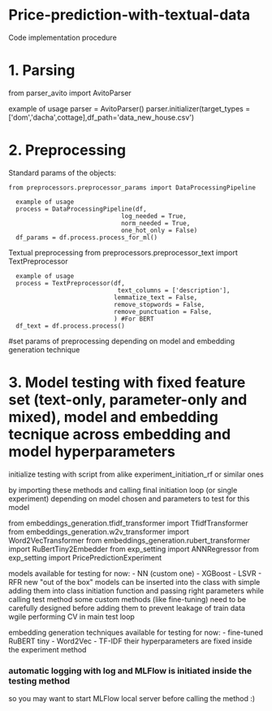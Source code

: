 # Price-prediction-with-textual-data

Code implementation procedure

# 1. Parsing

  from parser_avito import AvitoParser
  
  example of usage
  parser = AvitoParser()
  parser.initializer(target_types = ['dom','dacha',cottage],df_path='data_new_house.csv') 

# 2. Preprocessing
  
  Standard params of the objects:
  
    from preprocessors.preprocessor_params import DataProcessingPipeline
      
      example of usage
      process = DataProcessingPipeline(df,
                                   log_needed = True,
                                   norm_needed = True,
                                   one_hot_only = False)
      df_params = df.process.process_for_ml()

  Textual preprocessing
    from preprocessors.preprocessor_text import  TextPreprocessor
      
      example of usage
      process = TextPreprocessor(df,
                                  text_columns = ['description'], 
                                 lemmatize_text = False, 
                                 remove_stopwords = False,
                                 remove_punctuation = False,
                                 ) #For BERT
      df_text = df.process.process()
  
  #set params of preprocessing depending on model and embedding generation technique
  
# 3. Model testing with fixed feature set (text-only, parameter-only and mixed), model and embedding tecnique across embedding and model hyperparameters

 initialize testing with script from alike experiment_initiation_rf or similar ones

 by importing these methods and calling final initiation loop (or single experiment) depending on model chosen and parameters to test for this model
  
  from embeddings_generation.tfidf_transformer import TfidfTransformer
  from embeddings_generation.w2v_transformer import Word2VecTransformer
  from embeddings_generation.rubert_transformer import RuBertTiny2Embedder
  from exp_setting import ANNRegressor
  from exp_setting import PricePredictionExperiment

  
 models available for testing for now:
     - NN (custom one)
     - XGBoost
     - LSVR 
     - RFR
  new "out of the box" models can be inserted into the class with simple adding them into class initiation function and passing right parameters while calling test method
  some custom methods (like fine-tuning) need to be carefully designed before adding them to prevent leakage of train data wgile performing CV in main test loop

  
  embedding generation techniques available for testing for now:
    - fine-tuned RuBERT tiny
    - Word2Vec
    - TF-IDF
  their hyperparameters are fixed inside the experiment method

  ### automatic logging with log and MLFlow is initiated inside the testing method ##
  so you may want to start MLFlow local server before calling the method :) 
